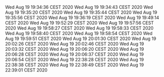 Wed Aug 19 19:34:36 CEST 2020
Wed Aug 19 19:34:43 CEST 2020
Wed Aug 19 19:35:20 CEST 2020
Wed Aug 19 19:35:44 CEST 2020
Wed Aug 19 19:35:56 CEST 2020
Wed Aug 19 19:36:19 CEST 2020
Wed Aug 19 19:49:14 CEST 2020
Wed Aug 19 19:52:29 CEST 2020
Wed Aug 19 19:57:56 CEST 2020
Wed Aug 19 19:58:27 CEST 2020
Wed Aug 19 19:58:33 CEST 2020
Wed Aug 19 19:58:40 CEST 2020
Wed Aug 19 19:58:54 CEST 2020
Wed Aug 19 19:59:51 CEST 2020
Wed Aug 19 20:01:30 CEST 2020
Wed Aug 19 20:02:26 CEST 2020
Wed Aug 19 20:02:46 CEST 2020
Wed Aug 19 20:03:32 CEST 2020
Wed Aug 19 20:06:20 CEST 2020
Wed Aug 19 20:06:28 CEST 2020
Wed Aug 19 20:06:37 CEST 2020
Wed Aug 19 20:06:54 CEST 2020
Wed Aug 19 22:38:28 CEST 2020
Wed Aug 19 22:38:38 CEST 2020
Wed Aug 19 22:38:49 CEST 2020
Wed Aug 19 22:39:01 CEST 2020
